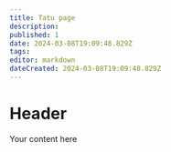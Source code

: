 ```yaml
---
title: Tatu page
description: 
published: 1
date: 2024-03-08T19:09:48.829Z
tags: 
editor: markdown
dateCreated: 2024-03-08T19:09:48.829Z
---
```


# Header
Your content here